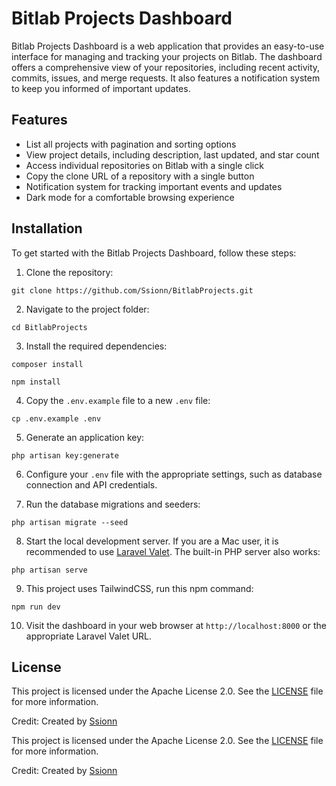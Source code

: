 # Bitlab Projects Dashboard

Bitlab Projects Dashboard is a web application that provides an easy-to-use interface for managing and tracking your projects on Bitlab. The dashboard offers a comprehensive view of your repositories, including recent activity, commits, issues, and merge requests. It also features a notification system to keep you informed of important updates.

## Features

- List all projects with pagination and sorting options
- View project details, including description, last updated, and star count
- Access individual repositories on Bitlab with a single click
- Copy the clone URL of a repository with a single button
- Notification system for tracking important events and updates
- Dark mode for a comfortable browsing experience

## Installation

To get started with the Bitlab Projects Dashboard, follow these steps:

1. Clone the repository:

```git clone https://github.com/Ssionn/BitlabProjects.git```

2. Navigate to the project folder:

```cd BitlabProjects```


3. Install the required dependencies:

```composer install```

```npm install```

4. Copy the `.env.example` file to a new `.env` file:

```cp .env.example .env```


5. Generate an application key:

```php artisan key:generate```

6. Configure your `.env` file with the appropriate settings, such as database connection and API credentials.

7. Run the database migrations and seeders:

```php artisan migrate --seed```

8. Start the local development server. If you are a Mac user, it is recommended to use [Laravel Valet](https://laravel.com/docs/valet). The built-in PHP server also works:

```php artisan serve```

9. This project uses TailwindCSS, run this npm command:

```npm run dev```

10. Visit the dashboard in your web browser at `http://localhost:8000` or the appropriate Laravel Valet URL.

## License

This project is licensed under the Apache License 2.0. See the [LICENSE](LICENSE) file for more information.

Credit: Created by [Ssionn](https://github.com/Ssionn)

This project is licensed under the Apache License 2.0. See the [LICENSE](LICENSE) file for more information.

Credit: Created by [Ssionn](https://github.com/Ssionn)
